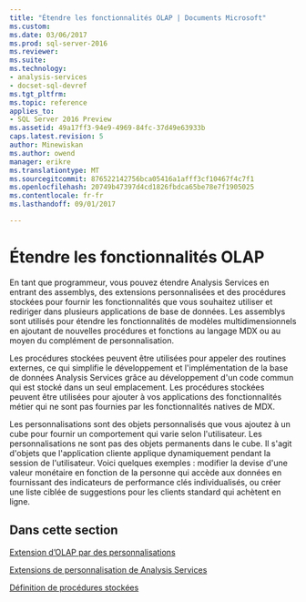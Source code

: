 ```yaml
---
title: "Étendre les fonctionnalités OLAP | Documents Microsoft"
ms.custom: 
ms.date: 03/06/2017
ms.prod: sql-server-2016
ms.reviewer: 
ms.suite: 
ms.technology:
- analysis-services
- docset-sql-devref
ms.tgt_pltfrm: 
ms.topic: reference
applies_to:
- SQL Server 2016 Preview
ms.assetid: 49a17ff3-94e9-4969-84fc-37d49e63933b
caps.latest.revision: 5
author: Minewiskan
ms.author: owend
manager: erikre
ms.translationtype: MT
ms.sourcegitcommit: 876522142756bca05416a1afff3cf10467f4c7f1
ms.openlocfilehash: 20749b47397d4cd1826fbdca65be78e7f1905025
ms.contentlocale: fr-fr
ms.lasthandoff: 09/01/2017

---
```

# <a name="extending-olap-functionality"></a>Étendre les fonctionnalités OLAP
  En tant que programmeur, vous pouvez étendre Analysis Services en entrant des assemblys, des extensions personnalisées et des procédures stockées pour fournir les fonctionnalités que vous souhaitez utiliser et rediriger dans plusieurs applications de base de données. Les assemblys sont utilisés pour étendre les fonctionnalités de modèles multidimensionnels en ajoutant de nouvelles procédures et fonctions au langage MDX ou au moyen du complément de personnalisation.  
  
 Les procédures stockées peuvent être utilisées pour appeler des routines externes, ce qui simplifie le développement et l'implémentation de la base de données Analysis Services grâce au développement d'un code commun qui est stocké dans un seul emplacement. Les procédures stockées peuvent être utilisées pour ajouter à vos applications des fonctionnalités métier qui ne sont pas fournies par les fonctionnalités natives de MDX.  
  
 Les personnalisations sont des objets personnalisés que vous ajoutez à un cube pour fournir un comportement qui varie selon l'utilisateur. Les personnalisations ne sont pas des objets permanents dans le cube. Il s'agit d'objets que l'application cliente applique dynamiquement pendant la session de l'utilisateur. Voici quelques exemples : modifier la devise d'une valeur monétaire en fonction de la personne qui accède aux données en fournissant des indicateurs de performance clés individualisés, ou créer une liste ciblée de suggestions pour les clients standard qui achètent en ligne.  
  
## <a name="in-this-section"></a>Dans cette section  
 [Extension d’OLAP par des personnalisations](../../../analysis-services/multidimensional-models/extending-olap/extending-olap-through-personalizations.md)  
  
 [Extensions de personnalisation de Analysis Services](../../../analysis-services/multidimensional-models/extending-olap/analysis-services-personalization-extensions.md)  
  
 [Définition de procédures stockées](../../../analysis-services/multidimensional-models-extending-olap-stored-procedures/defining-stored-procedures.md)  
  
  
